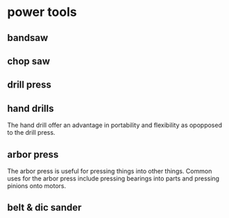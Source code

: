 # power tools


## bandsaw

## chop saw

## drill press



## hand drills

The hand drill offer an advantage in portability and flexibility as opopposed to the drill press. 


## arbor press

The arbor press is useful for pressing things into other things. Common uses for the arbor press include pressing bearings into parts and pressing pinions onto motors.

## belt & dic sander

## 